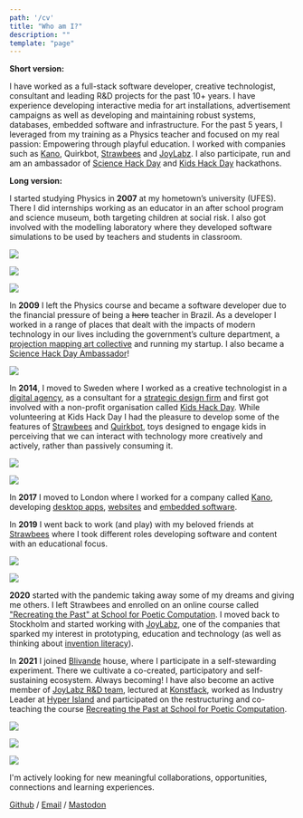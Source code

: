 ```yaml
---
path: '/cv'
title: "Who am I?"
description: ""
template: "page"
---
```


**Short version:**

I have worked as a full-stack software developer, creative technologist, consultant and leading R&D projects for the past 10+ years. I have experience developing interactive media for art installations, advertisement campaigns as well as developing and maintaining robust systems, databases, embedded software and infrastructure. For the past 5 years, I leveraged from my training as a Physics teacher and focused on my real passion: Empowering through playful education. I worked with companies such as [Kano](https://kano.me), Quirkbot, [Strawbees](https://strawbees.com/) and [JoyLabz](https://joylabz.com/). I also participate, run and am an ambassador of [Science Hack Day](http://sciencehackday.org/ambassador/) and [Kids Hack Day](https://www.kidshackday.com/about) hackathons.

**Long version:**

I started studying Physics in **2007** at my hometown’s university (UFES). There I did internships working as an educator in an after school program and science museum, both targeting children at social risk. I also got involved with the modelling laboratory where they developed software simulations to be used by teachers and students in classroom.

<div class="row">

<div>

![](./muris_eaf.jpg)

</div>

<div>

![](./muris_capacete.jpg)

</div>

<div>

![](./muris_infinito.jpg)

</div>

</div>

In **2009** I left the Physics course and became a software developer due to the financial pressure of being a <del>hero</del> teacher in Brazil. As a developer I worked in a range of places that dealt with the impacts of modern technology in our lives including the government’s culture department, a [projection mapping art collective](https://www.youtube.com/watch?v=Cp4usRl-nSg) and running my startup. I also became a [Science Hack Day Ambassador](http://sciencehackday.org/ambassador/)!

![](./science_hack_day.jpg)

In **2014**, I moved to Sweden where I worked as a creative technologist in a [digital agency](https://oakwood.se/), as a consultant for a [strategic design firm](https://www.designit.com/) and first got involved with a non-profit organisation called [Kids Hack Day](http://www.kidshackday.com/). While volunteering at Kids Hack Day I had the pleasure to develop some of the features of [Strawbees](https://strawbees.com/) and [Quirkbot](https://www.quirkbot.com/), toys designed to engage kids in perceiving that we can interact with technology more creatively and actively, rather than passively consuming it.

<div class="row">

<div>

![](./quirkbot_kickstarter.png)

</div>

<div>

![](./strawbees_team.jpg)

</div>

</div>

In **2017** I moved to London where I worked for a company called [Kano](https://kano.me/), developing [desktop apps](https://kano.me/landing/app/uk), [websites](https://world.kano.me/challenges) and [embedded software](https://murilopolese.github.io/kano-pixel-kit-pixel32-docs/).

In **2019** I went back to work (and play) with my beloved friends at [Strawbees](https://strawbees.com/) where I took different roles developing software and content with an educational focus.


<div class="row">

<div>

![](./muris.jpg)

</div>

<div>

![](./muris_strawbees.jpg)

</div>

</div>

**2020** started with the pandemic taking away some of my dreams and giving me others. I left Strawbees and enrolled on an online course called ["Recreating the Past" at School for Poetic Computation](https://sfpc.io/recreatingthepast-spring2020/). I moved back to Stockholm and started working with [JoyLabz](https://joylabz.com/), one of the companies that sparked my interest in prototyping, education and technology (as well as thinking about [invention literacy](https://www.youtube.com/watch?v=ibrwte1QqUE)).

In **2021** I joined [Blivande](https://blivande.com) house, where I participate in a  self-stewarding experiment. There we cultivate a co-created, participatory and self-sustaining ecosystem. Always becoming! I have also become an active member of [JoyLabz R&D team](https://joylabz.com), lectured at [Konstfack](https://www.konstfack.se/en/), worked as Industry Leader at [Hyper Island](https://www.hyperisland.com/) and participated on the restructuring and co-teaching the course [Recreating the Past at School for Poetic Computation](https://sfpc.io/fall-2021/rtp/index.html).

![](./sfpc_rtp_teachers.jpg)

<div class="row">

<div>

![](./konstfack_2021_gallery.jpg)

</div>

<div>

![](./hi_jonas.jpg)

</div>

</div>

I'm actively looking for new meaningful collaborations, opportunities, connections and learning experiences.

[Github](https://github.com/murilopolese) / [Email](mailto:murilopolese+dotcom@gmail.com) / [Mastodon](https://sunbeam.city/@murilove)
